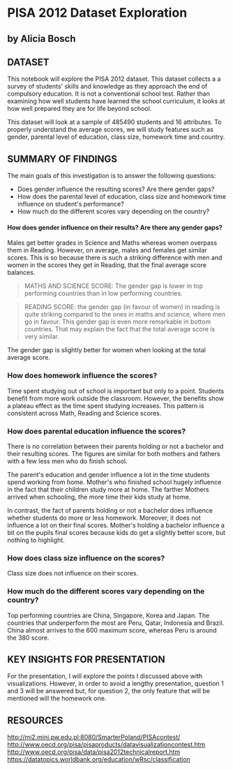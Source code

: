 # PISA 2012 Dataset Exploration
## by Alicia Bosch

## DATASET

This notebook will explore the PISA 2012 dataset. This dataset collects a a survey of students' skills and knowledge as they approach the end of compulsory education. It is not a conventional school test. Rather than examining how well students have learned the school curriculum, it looks at how well prepared they are for life beyond school.

This dataset will look at a sample of 485490 students and 16 attributes. To properly understand the average scores, we will study  features such as gender, parental level of education, class size, homework time and country.


## SUMMARY OF FINDINGS

The main goals of this investigation is to answer the following questions:
- Does gender influence the resulting scores? Are there gender gaps?
- How does the parental level of education, class size and homework time influence on student's performance?
- How much do the different scores vary depending on the country?

#### How does gender influence on their results? Are there any gender gaps?
Males get better grades in Science and Maths whereas women overpass them in Reading. However, on average, males and females get similar scores. This is so because there is such a striking difference with men and women in the scores they get in Reading, that the final average score balances.  

> MATHS AND SCIENCE SCORE: The gender gap is lower in top performing countries than in low performing countries.

> READING SCORE: the gender gap (in favour of women) in reading is quite striking compared to the ones in maths and science, where men go in favour. This gender gap is even more remarkable in bottom countries. That may explain the fact that the total average score is very similar.

The gender gap is slightly better for women when looking at the total average score.

### How does homework influence the scores?
Time spent studying out of school is important but only to a point. Students benefit from more work outside the classroom. However, the benefits show a plateau effect as the time spent studying increases. This pattern is consistent across Math, Reading and Science scores.

### How does parental education influence the scores?
There is no correlation between their parents holding or not a bachelor and their resulting scores. The figures are similar for both mothers and fathers with a few less men who do finish school.

The parent's education and gender influence a lot in the time students spend working from home. Mother's who finished school hugely influence in the fact that their children study more at home. The farther Mothers arrived when schooling, the more time their kids study at home.

In contrast, the fact of parents holding or not a bachelor does influence whether students do more or less homework. Moreover, it does not influence a lot on their final scores. Mother's holding a bachelor influence a bit on the pupils final scores because kids do get a slightly better score, but nothing to highlight.

### How does class size influence on the scores?
Class size does not influence on their scores.

### How much do the different scores vary depending on the country?
Top performing countries are China, Singapore, Korea and Japan. The countries that underperform the most are Peru, Qatar, Indonesia and Brazil. China almost arrives to the 600 maximum score, whereas Peru is around the 380 score.


## KEY INSIGHTS FOR PRESENTATION

For the presentation, I will explore the points I discussed above with visualizations. However, in order to avoid a lengthy presentation, question 1 and 3 will be answered but, for question 2, the only feature that will be mentioned will the homework one.

## RESOURCES

http://mi2.mini.pw.edu.pl:8080/SmarterPoland/PISAcontest/
http://www.oecd.org/pisa/pisaproducts/datavisualizationcontest.htm
http://www.oecd.org/pisa/data/pisa2012technicalreport.htm
https://datatopics.worldbank.org/education/wRsc/classification


